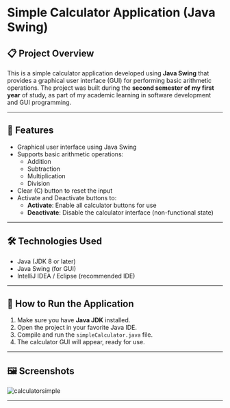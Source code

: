 # Simple Calculator Application (Java Swing)

## 📋 Project Overview

This is a simple calculator application developed using **Java Swing** that provides a graphical user interface (GUI) for performing basic arithmetic operations. The project was built during the **second semester of my first year** of study, as part of my academic learning in software development and GUI programming.

---

## 🎯 Features

- Graphical user interface using Java Swing
- Supports basic arithmetic operations:
  - Addition
  - Subtraction
  - Multiplication
  - Division
- Clear (C) button to reset the input
- Activate and Deactivate buttons to:
  - **Activate**: Enable all calculator buttons for use
  - **Deactivate**: Disable the calculator interface (non-functional state)

---

## 🛠️ Technologies Used

- Java (JDK 8 or later)
- Java Swing (for GUI)
- IntelliJ IDEA / Eclipse (recommended IDE)

---

## 🚀 How to Run the Application

1. Make sure you have **Java JDK** installed.
2. Open the project in your favorite Java IDE.
3. Compile and run the `simpleCalculator.java` file.
4. The calculator GUI will appear, ready for use.

---

## 🖼️ Screenshots

![calculatorsimple](https://github.com/user-attachments/assets/2d4b3523-dff4-41c3-b705-15233a263332)

---



